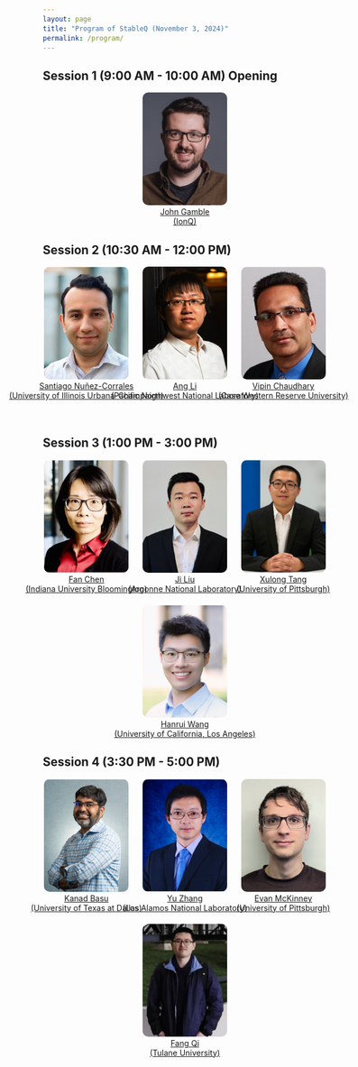 ```yaml
---
layout: page
title: "Program of StableQ (November 3, 2024)"
permalink: /program/
---
```


<style>
    .speakers {
        display: flex;
        flex-direction: row; /* 左右排列 */
        justify-content: space-around;
        flex-wrap: wrap;
        gap: 20px;
    }
    .speaker {
        text-align: center;
        width: 150px;
        cursor: pointer; /* 鼠标悬停时显示为手型 */
    }
    .speaker a {
        display: flex;
        flex-direction: column; /* 垂直排列文本 */
        align-items: center; /* 水平居中 */
        white-space: nowrap;
    }
    .speaker img {
        width: 100%; /* 使图片宽度为容器宽度 */
        height: 200px; /* 设置所有图片的高度为150px */
        object-fit: cover; /* 保持宽高比，裁剪多余部分 */
        border-radius: 10px; /* 圆角 */
    }
    .bio {
        display: none; /* 默认隐藏 bio 信息 */
        margin-top: 10px;
        text-align: justify;
        background-color: #f9f9f9;
        padding: 10px;
        border-radius: 5px;
        width: 1000px; /* 设定宽度 */
        box-sizing: border-box; /* 包含边框和内边距在内 */
        overflow-wrap: break-word; /* 自动换行 */
        word-wrap: break-word; /* 兼容性 */
        overflow: hidden; /* 隐藏溢出内容 */
        max-height: 0; /* 初始最大高度 */
        transition: max-height 0.3s ease, padding 0.3s ease; /* 添加过渡效果 */
        transform: translateX(-42%); /* 向左移动自身宽度的一半 */
    }
    .bio.show {
        display: block; /* 通过类控制显示 */
        max-height: 1200px; /* 展开后最大高度 */
        padding: 10px; /* 展开后的内边距 */
    }
</style>

<script>
    function toggleBio(bioId) {
      var bio = document.getElementById(bioId);
      bio.classList.toggle('show'); // 切换显示状态
    }
</script>

<h2> Session 1 (9:00 AM - 10:00 AM) Opening </h2>
<div class="speakers">
    <div class="speaker" onclick="toggleBio('bio1')">
        <img src="../image/JohnGamble.jpeg" alt="John Gamble">
        <br>
        <a href="javascript:void(0)">John Gamble <br> (IonQ) </a>
        <div id="bio1" class="bio">
          <p><b>Talk Title: xxxx</b></p>
          <p><b>Speaker Bio:</b> xxxx </p>
          <p><b>Talk Abstract: </b> xxxx</p>
        </div>
    </div>
    
</div>

<h2> Session 2 (10:30 AM - 12:00 PM) </h2>
<div class="speakers">
  <div class="speaker" onclick="toggleBio('bio2')">
      <img src="../image/Santiago.png" alt="Santiago Nuñez-Corrales">
      <br>
      <a href="javascript:void(0)"> Santiago Nuñez-Corrales <br> (University of Illinois Urbana-Champaign) </a>
      <div id="bio2" class="bio">
        <p><b>Talk Title: A Prescriptive Definition of Resiliency for Dependable Classical-Quantum Computer Systems Engineering</b></p>
        <p><b>Speaker Bio:</b> Santiago Núñez-Corrales, Ph.D. serves as Quantum Lead Research Scientist at the National Center for Supercomputing Applications (NCSA), University of Illinois Urbana-Champaign (UIUC). He also serves as faculty affiliate at the Illinois Quantum Information Science and Technology Center (IQUIST), the Center for Global Studies (CGS) and Illinois Informatics at the same institution. His expertise includes research computing and quantum programming language design, building digital twins of superconducting quantum devices, devising distributed quantum computation protocols, HPC-QPU integration, and dependable classical-quantum computer systems engineering. Dr. Núñez-Corrales obtained his doctoral degree in Informatics and a minor in Global Studies from UIUC, and a bachelor’s degree in computer engineering from the Costa Rica Institute of Technology.</p>
        <p><b>Talk Abstract: </b>As quantum processing units become more affordable and accessible, we will face new challenges during their integration with classical HPC resources. These challenges arise from HPC-QPU integration toward being a socio-technical systems problem well beyond technology stacks; introducing quantum computers into research facilities and data centers involves processes, people and practices. We call this new area Dependable Classical-Quantum Computer Systems Engineering (DCQCES), an emerging body of theory and practice centered on their resiliency, reproducibility and security. In this talk, we will concentrate on resiliency as an property of HPC-QPU systems that can be engineered proactively, instead of reacting to the needs created by technological change across on-premise installation, classical-quantum stack integration, system operations, user support and research consulting. We will discuss how concepts and methods from civil engineering provide a sound qualitative and quantitative definition of resiliency that can be used to understand the impact of unexpected events and engineering decisions across a system, as well as how changes in one level of HPC-QPU technology stacks ripple through layers above and modulate the entire system: we seek to make system classical quantum systems and their operation designable, predictable and measurable tasks. Finally, we delineate the boundaries of DCQCES in terms of community efforts required to develop a coherent research agenda in tandem with the evolution of quantum technologies.</p>
      </div>
  </div>

  <div class="speaker" onclick="toggleBio('bio3')">
      <img src="../image/AngLi.png" alt="Ang Li">
      <br>
      <a href="javascript:void(0)"> Ang Li <br> (Pacific Northwest National Laboratory) </a>
      <div id="bio3" class="bio">
        <p><b>Talk Title: Understanding and Tackling Noise through a Simulation Approach </b></p>
        <p><b>Speaker Bio:</b> Dr. Ang Li is a senior computer scientist in the Physical and Computational Sciences  Directorate (PCSD) of Pacific Northwest National Laboratory (PNNL) and Associated Professor with the ECE department of University of Washington (UW) with dual appointment. He received his bachelor degree from the CS department of Zhejiang University, China, in 2010, and two PhD degrees from the Electrical and Computer Engineering (ECE) department of National University of Singapore (NUS), Singapore, and the Electrical Engineering (EE) department of Eindhoven University of Technology (TU/e), The Netherlands, in 2016. He jointed PNNL since Nov, 2016 and dual-appointed with UW ECE since Oct, 2023. His research has been focusing on software-hardware co-design for scalable heterogeneous HPC, particularly GPUs, since 2009. His research covers full-stack design from circuit level up to architecture, system, library, and applications. He has published in major HPC conferences and journals including SC, ICS, PPoPP, IPDPS, HPDC, ASPLOS, MICRO, HPCA, ICPP, CGO, IISWC, EuroPar, TPDS, TC, ICPE, etc. His lead-author work was nominated for best paper award in SC-15, SC-17, IISWC-18 and SC-20. He received the European HiPEAC paper award, and PNNL's PCSD Outstanding Performance award. He served as organizing committee or review committee member for major HPC conferences including PPoPP, SC, ASPLOS, PACT, ISCA, IPDPS, etc. He used to work in industry as a HPC application developer, where he led the evaluation, development, and optimization of several industrial HPC applications. He also worked as a research intern in the INRIA-Lab in Paris-Sud University, France and Chinese University of Hong Kong. </p>
        <p><b>Talk Abstract: </b> Despite recent achievements in NISQ devices, numerical simulation of quantum systems via classical HPC is still essential in validating quantum algorithms, learning noise effects, and designing new quantum devices. In this talk, I will present our NWQSim tool with GUI for noisy quantum system and device simulation, where quantum physicists and computer scientists can leverage to learn and model the noise behavior of their quantum algorithms and devices. </p>
      </div>
  </div>

  <div class="speaker" onclick="toggleBio('bio4')">
      <img src="../image/VipinChaudhary.png" alt="Vipin Chaudhary">
      <br>
      <a href="javascript:void(0)"> Vipin Chaudhary <br> (Case Western Reserve University) </a>
      <div id="bio4" class="bio">
        <p><b>Talk Title: Quantum Circuit Cutting and Parallel Job Scheduling</b></p>
        <p><b>Speaker Bio:</b> A veteran of High-Performance Computing and AI, Chaudhary is currently the Kevin J. Kranzusch Chair Professor and Chair of Computer and Data Sciences at CWRU. Previously, as Program Director at National Science Foundation, he was involved with strategic initiatives in Quantum Computing and Artificial Intelligence. Chaudhary co-founded Scalable Informatics, a leading provider of analytics solutions. Previously, he was the CEO of Tata CRL, a global HPC cloud and solutions leader before selling it to Tata Consulting Services. Earlier, at Cradle Technologies, he developed multi-processor chips and software for media applications and served as Chief Architect at Corio Inc. His current research interests are in AI and Quantum Computing.</p>
        <p><b>Talk Abstract: </b> As quantum computers evolve, the increasing number of qubits offers great potential for more complex computations. However, high error rates continue to limit the size of quantum circuits that can be reliably executed, leading to low throughput and inefficient resource utilization. This talk will explore two complementary strategies to address these limitations: quantum circuit cutting and parallel quantum job scheduling.</p>
      </div>
  </div>
</div>

<br>
<br>

<h2> Session 3 (1:00 PM - 3:00 PM) </h2>
<div class="speakers">
  <div class="speaker" onclick="toggleBio('bio5')">
      <img src="../image/FanChen.jpg" alt="Fan Chen">
      <br>
      <a href="javascript:void(0)"> Fan Chen <br> (Indiana University Bloomington) </a>
      <div id="bio5" class="bio">
        <p><b>Talk Title: Advancing Quantum Neural Networks in the NISQ Era </b></p>
        <p><b>Speaker Bio:</b> Fan Chen is an assistant professor in the Department of Intelligent Systems Engineering at the Indiana University Bloomington. Her research interests include Quantum Computing, Environmentally Sustainable Computing, and Hardware Acceleration for Emerging Applications. Dr. Chen is a recipient of the 2022 NSF CAREER Award, the 2019 Cadence Women in Technology Scholarship. Her research has won the Best Paper Finalists at DAC 2024, the Best Paper Award (3rd Place) at QCE 2023, the Best Paper Award and the Ph.D. forum Best Poster Award at ASP-DAC 2018. Her contributions to the research community have been acknowledged by the 2024 SIGDA Meritorious Service Award, the 2022 Best Associate Editor of IEEE CAS Magazine, and the 2021 Service Recognition Award of GLSVLSI.</p>
        <p><b>Talk Abstract: </b> Quantum Neural Networks (QNNs) represent a promising class of Noisy Intermediate-Scale Quantum (NISQ) algorithms with transformative potential across various domains. However, their effective implementation must address inherent quantum noise throughout the system stack.  In this talk, I will present our research group’s efforts to enhance QNN performance by tackling these noise challenges through advancements in algorithm design, compilation, and model training, focusing on key metrics such as accuracy, fairness, and security. I will begin by discussing robust QNN algorithm designs, including supervised, unsupervised, and transfer learning models. Next, I will introduce our automated QNN compilation framework, which ensures fairness and accuracy when deploying QNNs on NISQ machines. Finally, I will explore adversarial threats to QNNs, specifically backdoor attacks implanted during QNN training, along with potential defense strategies. Throughout the talk, I will share key techniques, insights, and lessons learned from each project, with the goal of advancing more resilient and secure QNNs.</p>
      </div>
  </div>

  <div class="speaker" onclick="toggleBio('bio6')">
      <img src="../image/JiLiu.png" alt="Ji Liu">
      <br>
      <a href="javascript:void(0)"> Ji Liu <br> (Argonne National Laboratory) </a>
      <div id="bio6" class="bio">
        <p><b>Talk Title: Enhancing Quantum Error Mitigation with Circuit Cutting </b></p>
        <p><b>Speaker Bio:</b> Ji Liu is an Assistant Computer Scientist at Argonne National Laboratory. His research interests include developing open-source software stacks for quantum compiler optimizations, application/hardware-specific optimization techniques, and advanced noise mitigation techniques for NISQ systems. He received the Distinguished Artifact Award at HPCA 2022 for his work on qubit routing, and his QuTracer framework for error mitigation was a Best Paper Finalist at ISCA 2024. </p>
        <p><b>Talk Abstract: </b> Quantum error mitigation is crucial in the current noisy intermediate-scale quantum (NISQ) era. As we strive for practical quantum advantage in the near term, it has become an indispensable component. While various error mitigation techniques have been proposed, many rely on error detection or measurement subcircuits that introduce additional noise, limiting their effectiveness. On near-term devices with limited qubit connectivity, the extra swaps needed further increase the noise associated with these error mitigation subcircuits. In this talk, we will explore approaches that utilize circuit cutting to simulate error mitigation subcircuits classically. This allows for near-ideal execution of the subcircuits, reducing additional noise and enhancing overall performance. Specifically, we will present techniques applied to Pauli check sandwiching, virtual distillation, and QuTracer—an error mitigation framework based on qubit subsetting. We will demonstrate how these methods can significantly improve error mitigation on NISQ devices. </p>
      </div>
  </div>

  <div class="speaker" onclick="toggleBio('bio7')">
      <img src="../image/XulongTang.png" alt="Xulong Tang">
      <br>
      <a href="javascript:void(0)"> Xulong Tang <br> (University of Pittsburgh) </a>
      <div id="bio7" class="bio">
        <p><b>Talk Title: Toward High-Fidelity, Scalable, and Accessible Quantum Computing Systems </b></p>
        <p><b>Speaker Bio:</b> Dr.Xulong Tang is an Assistant Professor in the Computer Science Department at the University of Pittsburgh. He received his Ph.D. degree from the Pennsylvania State University in 2019. His current research focuses on: i) designing next-generation GPU architectures and systems, ii) exploring efficient edge computing, and iii) advancing quantum computing systems. His work has been published in top-tier venues including MICRO, HPCA, ISCA, ASPLOS, PLDI, etc. You can find out more about him at https://xzt102.github.io/. </p>
        <p><b>Talk Abstract: </b> Quantum computers have demonstrated quantum advantages over classical computers in various tasks. However, the current Noisy Intermediate-Scale Quantum (NISQ) quantum era encounters challenges arising from i) Noisy system with high error rates, ii) limited scalability of quantum systems for large algorithms, and iii) lack of access to practical quantum hardware. In this talk,  I will discuss our recent works targeting these challenges that make efforts towards high-fidelity, scalable, and accessible quantum computing systems. Specifically, I will introduce i) a compilation framework that performs quantum gate orchestration to reduce the noise and execution time in photonic quantum computing, ii) a circuit-cutting algorithm to partition a given circuit into smaller sub-circuits with improved fidelity, and iii) a quantum circuit emulation framework that leverages high-performance computing resources to efficiently simulate given quantum circuits. </p>
      </div>
  </div>

  <div class="speaker" onclick="toggleBio('bio8')">
      <img src="../image/HanruiWang.png" alt="Hanrui Wang">
      <br>
      <a href="javascript:void(0)"> Hanrui Wang <br> (University of California, Los Angeles) </a>
      <div id="bio8" class="bio">
        <p><b>Talk Title: Software Stack for Reconfigurable Neutral Atom Quantum Computing </b></p>
        <p><b>Speaker Bio:</b> Hanrui Wang is an incoming Assistant Professor at UCLA Computer Science. He received his PhD degree from MIT EECS advised by Song Han. His research focuses on efficient AI and Quantum Computing. His work has been recognized by ACM SRC 1st Place Award, Best Poster Award at NSF AI Institute, Best Paper Award at QCE, and Best Paper Award at ICML RL4RL. He is the recipient of the Qualcomm Fellowship, Unitary Fund, Nvidia Fellowship Finalist, Rising Star in ML and Systems, and Rising Star in ISSCC. He is the creator of TorchQuantum library which has been adopted by IBM and PyTorch Ecosystems, and the co-founder of QuCS lecture series for quantum education. He received a B. Eng. degree with honors from Fudan University. </p>
        <p><b>Talk Abstract: </b> Neutral atom arrays are gaining traction in quantum computing for their scalability, particularly with the advent of reconfigurable atom arrays (RAAs) or field programmable qubit arrays (FPQAs), which allow atom movement during circuit execution. This talk presents two contributions leveraging this architecture to enhance quantum circuit performance. First, Atomique is a compilation framework for RAAs, optimizing qubit mapping, atom movement, and gate scheduling. Using MAX k-Cut for qubit placement and parallel gate scheduling, Atomique reduces circuit depth and two-qubit gates across diverse benchmarks compared to fixed atom arrays and superconducting systems. Second, Q-Pilot introduces flying ancillas—movable atoms used as dynamic ancilla qubits—to optimize qubit connectivity in FPQAs. Inspired by FPGA routing, Q-Pilot achieves significant depth reductions, particularly in quantum simulation and QAOA circuits. These works highlight the potential of RAAs and FPQAs in enabling more efficient and reliable quantum computation through dynamic qubit connectivity. </p>
      </div>
  </div>
</div>


<h2> Session 4 (3:30 PM - 5:00 PM) </h2>
<div class="speakers">
  <div class="speaker" onclick="toggleBio('bio9')">
      <img src="../image/KanadBasu.png" alt="Kanad Basu">
      <br>
      <a href="javascript:void(0)"> Kanad Basu <br> (University of Texas at Dallas) </a>
      <div id="bio9" class="bio">
        <p><b>Talk Title: Crosstalk-induced Side Channel Threats in Multi-Tenant NISQ Computer </b></p>
        <p><b>Speaker Bio:</b> Kanad Basu received his Ph.D. from the department of Computer and Information Science and Engineering, University of Florida. Kanad worked in various semiconductor companies like Intel, IBM and Synopsys. Currently, Kanad is an Assistant Professor at the Electrical and Computer Engineering Department of the University of Texas at Dallas, where he leads the Trustworthy and Intelligent Embedded Systems (TIES) lab. Prior to this, Kanad was an Assistant Research Professor at the Electrical and Computer Engineering Department of NYU. He has authored 1 book, 2 US patents, 2 book chapters and several peer reviewed journal and conference articles. Kanad has won the “Outstanding Assistant Professor Award” by the Erik Jonsson School of Engineering, UT Dallas in 2024. His research has been awarded as IEEE Top Picks in Test and Reliability in 2023 and 2024. Moreover, Kanad was awarded the “Best Paper Award” at the International Conference on VLSI Design 2011 and an “Honorable Mention Award” at the same conference in 2021. Kanad has mentored student teams at UT Dallas that won various international hardware hacking competition, including HACK@DAC and NYU CSAW. Several News agencies have covered his research including NBC Austin and CBS Dallas-Fort Worth. Kanad’s current research interests are reliable and secure computing systems, including quantum computing systems. His research is currently funded by NSF, SRC, Intel, TII, etc. </p>
        <p><b>Talk Abstract: </b> As quantum computing rapidly advances, its near-term applications are becoming increasingly evident. However, the high cost and under-utilization of quantum resources are prompting a shift from single-user to multi-user access models. In a multi-tenant environment, where multiple users share one quantum computer, protecting user confidentiality becomes crucial. The varied uses of quantum computers increase the risk that sensitive data encoded by one user could be compromised by others, rendering the protection of data integrity and confidentiality essential. In the evolving quantum computing landscape, it is imperative to study these security challenges within the scope of realistic threat model assumptions, wherein an adversarial user can mount practical attacks without relying on any heightened privileges afforded by physical access to a quantum computer or rogue cloud services. In this talk, we demonstrate the potential of crosstalk as an attack vector for the first time on a Noisy Intermediate Scale Quantum (NISQ) machine, that an adversarial user can exploit within a multi-tenant quantum computing model. The proposed side-channel attack is conducted with minimal and realistic adversarial privileges, with the overarching aim of uncovering the quantum algorithm being executed by a victim. Crosstalk signatures are used to estimate the presence of CNOT gates in the victim circuit, and subsequently, this information is encoded and classified by a graph-based learning model to identify the victim quantum algorithm. When evaluated on up to 336 benchmark circuits, our attack framework is found to be able to unveil the victim's quantum algorithm with up to 85.7% accuracy.</p>
      </div>
  </div>

  <div class="speaker" onclick="toggleBio('bio10')">
      <img src="../image/YuZhang.jpg" alt="Yu Zhang">
      <br>
      <a href="javascript:void(0)"> Yu Zhang <br> (Los Alamos National Laboratory) </a>
      <div id="bio10" class="bio">
        <p><b>Talk Title: Quantum Information Informed Quantum Algorithms </b></p>
        <p><b>Speaker Bio:</b> Yu Zhang received his BSc in Physics from Sun Yat-Sen University in 2010 and his Ph.D. in Chemical Physics from The University of Hong Kong in 2015. From 2015 to 2017, he worked as a Postdoctoral Fellow at Northwestern University. Yu joined Los Alamos National Laboratory (LANL) in 2018 as a Director's Postdoctoral Fellow and transitioned to a staff member in 2019. He is the recipient of the Laboratory Directed Research and Development (LDRD) Early Career Research Award (2022) and the DOE Office of Science Early Career Research Award (2023). Yu's research lies at the intersection of chemical physics and quantum physics, with a focus on developing and applying theoretical models and computational methods to explore the electronic and optical properties of nanomaterials, for implications for sustainable energy and quantum technologies. Yu’s current interests include quantum computation, quantum information science, light-matter interactions, open quantum systems, and non-adiabatic dynamics. </p>
        <p><b>Talk Abstract: </b> Quantum computing presents promising solutions for electronic structure and excited state problems, yet traditional methods like the Variational Quantum Eigensolver (VQE) encounter difficulties such as deep quantum circuits and optimization challenges for quantum chemistry problems. In this talk, I present quantum information-informed algorithms that significantly enhance the efficiency of quantum chemistry calculations by reducing the circuit complexity. The PermVQE approach leverages quantum information to optimize qubit permutations to localize correlations, thereby reducing circuit depth and improving noise resilience. ClusterVQE utilizes mutual information and graph theory to partition qubit space into entangled clusters, enabling precise simulations of larger systems with fewer qubits. Finally, the Quantum Davidson algorithm extends the quantum Krylov subspace method, employing a pre-conditioned iterative expansion that accelerates convergence on excited states with shallower circuits. </p>
      </div>
  </div>

  <div class="speaker" onclick="toggleBio('bio11')">
      <img src="../image/EvanMcKinney.jpeg" alt="Evan McKinney">
      <br>
      <a href="javascript:void(0)"> Evan McKinney <br> (University of Pittsburgh) </a>
      <div id="bio11" class="bio">
        <p><b>Talk Title: Towards Error Budgeting for Superconducting Modular Quantum Architecture Designs </b></p>
        <p><b>Speaker Bio:</b> xxxx </p>
        <p><b>Talk Abstract: </b> —This paper addresses frequency crowding constraints in modular quantum architecture design, focusing on the SNAIL-based quantum modules. Two key objectives are explored. First, we present physics-informed design constraints by describing a physical model for realizable gates within a SNAIL module and building a fidelity model using error budgeting derived from device characteristics. Second, we tackle the allocation problem by analyzing the impact of frequency crowding on gate fidelity as the radix of the module increases. We explore whether the gate fidelity can be preserved with a discrete set of qubit frequencies while adhering to defined separation thresholds. This work offers insights into novel quantum architectures and coupled optimization techniques to mitigate the effects of unstable noise and improve overall gate performance. </p>
      </div>
  </div>

  <div class="speaker" onclick="toggleBio('bio12')">
      <img src="../image/FangQi.png" alt="Fang Qi">
      <br>
      <a href="javascript:void(0)"> Fang Qi <br> (Tulane University) </a>
      <div id="bio12" class="bio">
        <p><b>Talk Title: PruningQC: Boosting the Quantum Computation Fidelity by Pruning Redundant Gates </b></p>
        <p><b>Speaker Bio:</b> xxxx </p>
        <p><b>Talk Abstract: </b> Quantum computing offers promise for solving problems beyond classical capabilities, but its effectiveness is hindered by noise and high error rates in superconducting quantum computers. These issues, exacerbated by nearest-neighbor connectivity, necessitate extensive routing, leading to decoherence and multiple swap operations. We introduce PruningQC, a novel method that optimizes circuit efficiency by removing redundant gates in measurement subsetting, reducing noise, and minimizing circuit depth. By selectively measuring specific qubits, PruningQC identifies and eliminates dispensable gates without affecting outcomes, thereby enhancing quantum computing performance. Evaluations on three IBM 127-qubit machines show that PruningQC improves success rates by an average of 17.5 times over full measurement methods and 2.1 times over partial measurement techniques. This improvement is due to a 50% reduction in circuit depth and a significant decrease in gate counts. PruningQC can also be integrated with quantum error correction strategies, advancing quantum computing efficiency. </p>
      </div>
  </div>
</div>




